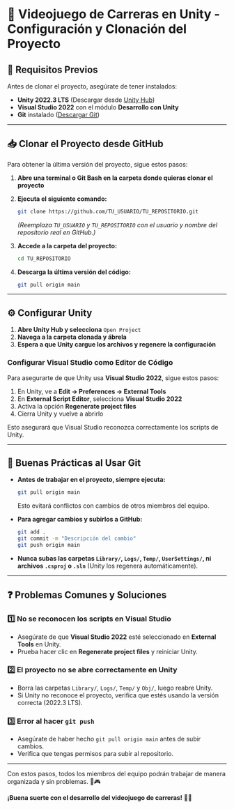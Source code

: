 # 🚗 Videojuego de Carreras en Unity - Configuración y Clonación del Proyecto

## 📌 Requisitos Previos
Antes de clonar el proyecto, asegúrate de tener instalados:
- **Unity 2022.3 LTS** (Descargar desde [Unity Hub](https://unity.com/download))
- **Visual Studio 2022** con el módulo **Desarrollo con Unity**
- **Git** instalado ([Descargar Git](https://git-scm.com/downloads))

---

## 📥 Clonar el Proyecto desde GitHub
Para obtener la última versión del proyecto, sigue estos pasos:

1. **Abre una terminal o Git Bash en la carpeta donde quieras clonar el proyecto**
2. **Ejecuta el siguiente comando:**
   ```bash
   git clone https://github.com/TU_USUARIO/TU_REPOSITORIO.git
   ```
   *(Reemplaza `TU_USUARIO` y `TU_REPOSITORIO` con el usuario y nombre del repositorio real en GitHub.)*

3. **Accede a la carpeta del proyecto:**
   ```bash
   cd TU_REPOSITORIO
   ```
4. **Descarga la última versión del código:**
   ```bash
   git pull origin main
   ```

---

## ⚙️ Configurar Unity
1. **Abre Unity Hub y selecciona** `Open Project`
2. **Navega a la carpeta clonada y ábrela**
3. **Espera a que Unity cargue los archivos y regenere la configuración**

### **Configurar Visual Studio como Editor de Código**
Para asegurarte de que Unity usa **Visual Studio 2022**, sigue estos pasos:

1. En Unity, ve a **Edit → Preferences → External Tools**
2. En **External Script Editor**, selecciona **Visual Studio 2022**
3. Activa la opción **Regenerate project files**
4. Cierra Unity y vuelve a abrirlo

Esto asegurará que Visual Studio reconozca correctamente los scripts de Unity.

---

## 🚀 Buenas Prácticas al Usar Git
- **Antes de trabajar en el proyecto, siempre ejecuta:**
  ```bash
  git pull origin main
  ```
  Esto evitará conflictos con cambios de otros miembros del equipo.

- **Para agregar cambios y subirlos a GitHub:**
  ```bash
  git add .
  git commit -m "Descripción del cambio"
  git push origin main
  ```

- **Nunca subas las carpetas `Library/`, `Logs/`, `Temp/`, `UserSettings/`, ni archivos `.csproj` o `.sln`** (Unity los regenera automáticamente).

---

## ❓ Problemas Comunes y Soluciones
### 1️⃣ **No se reconocen los scripts en Visual Studio**
- Asegúrate de que **Visual Studio 2022** esté seleccionado en **External Tools** en Unity.
- Prueba hacer clic en **Regenerate project files** y reiniciar Unity.

### 2️⃣ **El proyecto no se abre correctamente en Unity**
- Borra las carpetas `Library/`, `Logs/`, `Temp/` y `Obj/`, luego reabre Unity.
- Si Unity no reconoce el proyecto, verifica que estés usando la versión correcta (2022.3 LTS).

### 3️⃣ **Error al hacer `git push`**
- Asegúrate de haber hecho `git pull origin main` antes de subir cambios.
- Verifica que tengas permisos para subir al repositorio.

---

Con estos pasos, todos los miembros del equipo podrán trabajar de manera organizada y sin problemas. 🚀🎮

**¡Buena suerte con el desarrollo del videojuego de carreras!** 🚗💨

